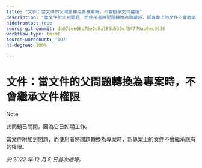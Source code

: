 ```yaml
---
title: "文件：當文件的父問題轉換為專案時，不會繼承文件權限"
description: "當文件附加到問題，而使用者將問題轉換為專案時，新專案上的文件不會繼承應有的權限。"
hidefromtoc: true
source-git-commit: db076ee06c75e2d8a185b539ef54779aa0ec0630
workflow-type: tm+mt
source-wordcount: '107'
ht-degree: 100%

---
```



# 文件：當文件的父問題轉換為專案時，不會繼承文件權限

>[!NOTE]
>
>此問題已關閉，因為它已如期工作。

<!--This issue is on both WF and WFP TOCs-->

當文件附加到問題，而使用者將問題轉換為專案時，新專案上的文件不會繼承應有的權限。

_於 2022 年 12 月 5 日首次通報。_

